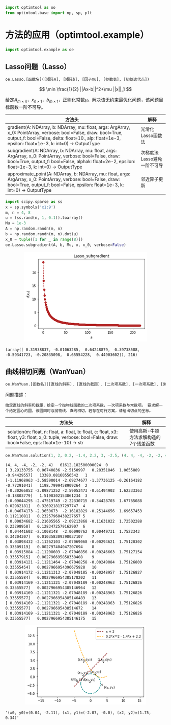 ```python
import optimtool as oo
from optimtool.base import np, sp, plt
```
# 方法的应用（optimtool.example）

```python
import optimtool.example as oe
```

## Lasso问题（Lasso）

```python
oe.Lasso.[函数名]([矩阵A], [矩阵b], [因子mu], [参数表], [初始迭代点])
```

$$
\min \frac{1}{2} ||Ax-b||^2+\mu ||x||_1
$$

给定$A_{m \times n}$，$x_{n \times 1}$，$b_{m \times 1}$，正则化常数$\mu$。解决该无约束最优化问题，该问题目标函数一阶不可导。

| 方法头                                                                                                                                                                                                                   | 解释                        |
| ------------------------------------------------------------------------------------------------------------------------------------------------------------------------------------------------------------------------ | --------------------------- |
| gradient(A: NDArray, b: NDArray, mu: float, args: ArgArray, x_0: PointArray, verbose: bool=False, draw: bool=True, output_f: bool=False, delta: float=10., alp: float=1e-3, epsilon: float=1e-3, k: int=0) -> OutputType | 光滑化Lasso函数法           |
| subgradient(A: NDArray, b: NDArray, mu: float, args: ArgArray, x_0: PointArray, verbose: bool=False, draw: bool=True, output_f: bool=False, alphak: float=2e-2, epsilon: float=1e-3, k: int=0) -> OutputType             | 次梯度法Lasso避免一阶不可导 |
| approximate_point(A: NDArray, b: NDArray, mu: float, args: ArgArray, x_0: PointArray, verbose: bool=False, draw: bool=True, output_f: bool=False, epsilon: float=1e-3, k: int=0) -> OutputType                           | 邻近算子更新                |


```python
import scipy.sparse as ss
x = sp.symbols('x1:9')
m, n = 4, 8
u = (ss.rand(n, 1, 0.1)).toarray()
Mu = 1e-3
A = np.random.randn(m, n)
b = np.random.randn(m, n).dot(u)
x_0 = tuple([1 for _ in range(8)])
oe.Lasso.subgradient(A, b, Mu, x, x_0, verbose=False)
```


<p align="center">
    <a href=""> 
        <img src="../../tests/example/images/Lasso_subgradient.png"> 
    </a>
</p>

```text
(array([ 0.31938837, -0.01063285,  0.64248879,  0.39738588, -0.59341723, -0.20835098,  0.65554228,  0.44903602]), 216)
```

## 曲线相切问题（WanYuan）

```python
oe.WanYuan.[函数名]([直线的斜率], [直线的截距], [二次项系数], [一次项系数], [常数项], [圆心横坐标], [圆心纵坐标], [初始迭代点])
```

问题描述：

```text
给定直线的斜率和截距，给定一个抛物线函数的二次项系数，一次项系数与常数项。 要求解一个给定圆心的圆，该圆同时与抛物线、直线相切，若存在可行方案，请给出切点的坐标。
```

| 方法头                                                                                                                                                       | 解释                                   |
| ------------------------------------------------------------------------------------------------------------------------------------------------------------ | -------------------------------------- |
| solution(m: float, n: float, a: float, b: float, c: float, x3: float, y3: float, x_0: tuple, verbose: bool=False, draw: bool=False, eps: float=1e-10) -> str | 使用高斯-牛顿方法求解构造的7个残差函数 |


```python
oe.WanYuan.solution(1, 2, 0.2, -1.4, 2.2, 3, -2.5, (4, 4, -4, -2, -2, 4), True)
```

```text
(4, 4, -4, -2, -2, 4)	61612.182500000024	0
[ 3.29133755  0.06740836 -2.5150997   0.28351846  1.0655889  -0.94429557]	13380.08160556542	1
[-1.11968963 -3.58590014 -2.69274677 -1.37736125 -0.26164182 -0.77291041]	1198.7999458909264	2
[-0.30266852 -2.89871252 -2.59053473 -0.61494902  1.62333363 -0.18803779]	1.5198302153861234	3
[-0.09044295 -2.47519749 -2.22330715 -0.34428703  1.67765088  0.02982181]	0.3269218137297747	4
[-0.04674173 -2.3650673  -2.16182829 -0.25144656  1.69657453  0.11211081]	0.23257960438227657	5
[ 0.00834682 -2.21605565 -2.09213868 -0.11631022  1.72502288  0.23298958]	0.1283472579162907	6
[ 0.04441602 -2.1008148  -2.06090762  0.00449731  1.7522343   0.34204307]	0.010358309290037107	7
[ 0.03898432 -2.11262103 -2.07069068 -0.00294621  1.75120302  0.33509119]	0.002797404047207694	8
[ 0.03915084 -2.11208603 -2.07046856 -0.00246663  1.75127154  0.33557915]	0.002796695858338408	9
[ 0.03914121 -2.11211464 -2.07048258 -0.00249084  1.75126809  0.33555454]	0.0027966954396675928	10
[ 0.03914172 -2.11211313 -2.07048185 -0.00248957  1.75126827  0.33555584]	0.0027966954385178202	11
[ 0.03914169 -2.11211321 -2.07048189 -0.00248963  1.75126826  0.33555577]	0.0027966954385146964	12
[ 0.03914169 -2.11211321 -2.07048189 -0.00248963  1.75126826  0.33555577]	0.0027966954385146483	13
[ 0.03914169 -2.11211321 -2.07048189 -0.00248963  1.75126826  0.33555577]	0.002796695438514672	14
[ 0.03914169 -2.11211321 -2.07048189 -0.00248963  1.75126826  0.33555577]	0.0027966954385146175	15
```

<p align="center">
    <a href=""> 
        <img src="../../tests/example/images/WanYuan.png"> 
    </a>
</p>

```text
'(x0, y0)=(0.04, -2.11), (x1, y1)=(-2.07, -0.0), (x2, y2)=(1.75, 0.34)'
```